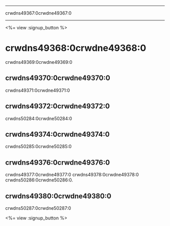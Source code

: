 * * *

crwdns49367:0crwdne49367:0

* * *

<%= view :signup_button %>

# crwdns49368:0crwdne49368:0

crwdns49369:0crwdne49369:0

## crwdns49370:0crwdne49370:0

crwdns49371:0crwdne49371:0

## crwdns49372:0crwdne49372:0

crwdns50284:0crwdne50284:0

## crwdns49374:0crwdne49374:0

crwdns50285:0crwdne50285:0

## crwdns49376:0crwdne49376:0

crwdns49377:0crwdne49377:0 crwdns49378:0crwdne49378:0 crwdns50286:0crwdne50286:0.

## crwdns49380:0crwdne49380:0

crwdns50287:0crwdne50287:0

<%= view :signup_button %>